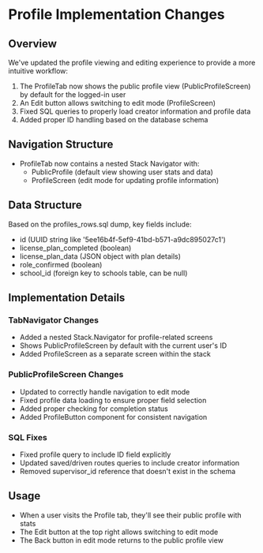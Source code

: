 # Profile Implementation Changes

## Overview
We've updated the profile viewing and editing experience to provide a more intuitive workflow:

1. The ProfileTab now shows the public profile view (PublicProfileScreen) by default for the logged-in user
2. An Edit button allows switching to edit mode (ProfileScreen) 
3. Fixed SQL queries to properly load creator information and profile data
4. Added proper ID handling based on the database schema

## Navigation Structure
- ProfileTab now contains a nested Stack Navigator with:
  - PublicProfile (default view showing user stats and data)
  - ProfileScreen (edit mode for updating profile information)

## Data Structure
Based on the profiles_rows.sql dump, key fields include:
- id (UUID string like '5ee16b4f-5ef9-41bd-b571-a9dc895027c1')
- license_plan_completed (boolean)
- license_plan_data (JSON object with plan details)
- role_confirmed (boolean)
- school_id (foreign key to schools table, can be null)

## Implementation Details

### TabNavigator Changes
- Added a nested Stack.Navigator for profile-related screens
- Shows PublicProfileScreen by default with the current user's ID
- Added ProfileScreen as a separate screen within the stack

### PublicProfileScreen Changes
- Updated to correctly handle navigation to edit mode
- Fixed profile data loading to ensure proper field selection
- Added proper checking for completion status
- Added ProfileButton component for consistent navigation

### SQL Fixes
- Fixed profile query to include ID field explicitly
- Updated saved/driven routes queries to include creator information
- Removed supervisor_id reference that doesn't exist in the schema

## Usage
- When a user visits the Profile tab, they'll see their public profile with stats
- The Edit button at the top right allows switching to edit mode
- The Back button in edit mode returns to the public profile view 